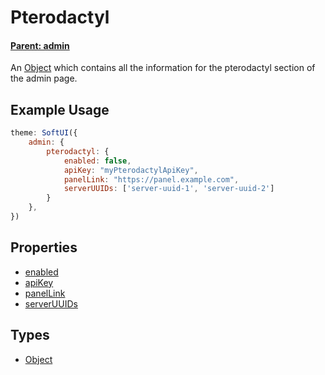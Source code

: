 # Pterodactyl
#### **[Parent: admin](/docs/admin/)**

An [Object](https://developer.mozilla.org/en-US/docs/Web/JavaScript/Reference/Global_Objects/Object) which contains all the information for the pterodactyl section of the admin page.

## Example Usage
```js
theme: SoftUI({
    admin: {
        pterodactyl: {
            enabled: false,
            apiKey: "myPterodactylApiKey",
            panelLink: "https://panel.example.com",
            serverUUIDs: ['server-uuid-1', 'server-uuid-2']
        }
    },
})
```

## Properties
* [enabled](/docs/admin/pterodactyl/enabled)
* [apiKey](/docs/admin/pterodactyl/apiKey)
* [panelLink](/docs/admin/pterodactyl/panelLink)
* [serverUUIDs](/docs/admin/pterodactyl/serverUUIDs)

## Types
- [Object](https://developer.mozilla.org/en-US/docs/Web/JavaScript/Reference/Global_Objects/Object)
